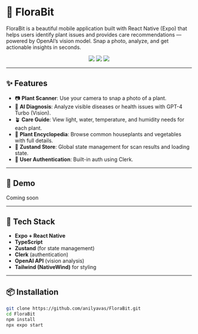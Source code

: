 # 🌿 FloraBit

FloraBit is a beautiful mobile application built with React Native (Expo) that helps users identify plant issues and provides care recommendations — powered by OpenAI’s vision model. Snap a photo, analyze, and get actionable insights in seconds.

<div align="center">
  <img src="https://img.shields.io/github/license/anilyavas/FloraBit?style=flat-square" />
  <img src="https://img.shields.io/github/languages/top/anilyavas/FloraBit?style=flat-square" />
  <img src="https://img.shields.io/github/last-commit/anilyavas/FloraBit?style=flat-square" />
</div>

---

## ✨ Features

- 📷 **Plant Scanner**: Use your camera to snap a photo of a plant.
- 🤖 **AI Diagnosis**: Analyze visible diseases or health issues with GPT-4 Turbo (Vision).
- 🪴 **Care Guide**: View light, water, temperature, and humidity needs for each plant.
- 📘 **Plant Encyclopedia**: Browse common houseplants and vegetables with full details.
- 🧠 **Zustand Store**: Global state management for scan results and loading state.
- 🔐 **User Authentication**: Built-in auth using Clerk.

---

## 📸 Demo

Coming soon

---

## 🧱 Tech Stack

- **Expo + React Native**
- **TypeScript**
- **Zustand** (for state management)
- **Clerk** (authentication)
- **OpenAI API** (vision analysis)
- **Tailwind (NativeWind)** for styling

---

## 📦 Installation

```bash
git clone https://github.com/anilyavas/FloraBit.git
cd FloraBit
npm install
npx expo start
